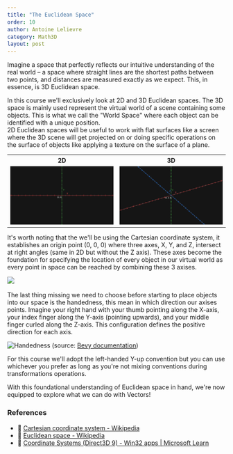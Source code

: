 ```yaml
---
title: "The Euclidean Space"
order: 10
author: Antoine Lelievre
category: Math3D 
layout: post
---
```


Imagine a space that perfectly reflects our intuitive understanding of the real world – a space where straight lines are the shortest paths between two points, and distances are measured exactly as we expect. This, in essence, is 3D Euclidean space.

In this course we'll exclusively look at 2D and 3D Euclidean spaces. The 3D space is mainly used represent the virtual world of a scene containing some objects. This is what we call the "World Space" where each object can be identified with a unique position.  
2D Euclidean spaces will be useful to work with flat surfaces like a screen where the 3D scene will get projected on or doing specific operations on the surface of objects like applying a texture on the surface of a plane.

<table>
  <tr><th>2D</th><th>3D</th></tr>
  <tr>
    <td><img src="Media/Recordings/Euclidean%20Space%2000.png"  alt="2D" width = 100% height = 100% ></td>
    <td><img src="Media/Recordings/Euclidean%20Space%2001.png"  alt="3D" width = 100% height = 100% ></td>
  </tr>
</table>

It's worth noting that the we'll be using the Cartesian coordinate system, it establishes an origin point (0, 0, 0) where three axes, X, Y, and Z, intersect at right angles (same in 2D but without the Z axis). These axes become the foundation for specifying the location of every object in our virtual world as every point in space can be reached by combining these 3 axises. 

![](/assets/Recordings/Euclidean%20Space%2002.gif)

The last thing missing we need to choose before starting to place objects into our space is the handedness, this mean in which direction our axises points. Imagine your right hand with your thumb pointing along the X-axis, your index finger along the Y-axis (pointing upwards), and your middle finger curled along the Z-axis. This configuration defines the positive direction for each axis.

![Handedness](/assets/Images/handedness.png) (source: [Bevy documentation](https://bevy-cheatbook.github.io/fundamentals/coords.html))

For this course we'll adopt the left-handed Y-up convention but you can use whichever you prefer as long as you're not mixing conventions during transformations operations.

With this foundational understanding of Euclidean space in hand, we're now equipped to explore what we can do with Vectors!

### References

- 📄 [Cartesian coordinate system - Wikipedia](https://en.wikipedia.org/wiki/Cartesian_coordinate_system)
- 📄 [Euclidean space - Wikipedia](https://en.wikipedia.org/wiki/Euclidean_space)
- 📄 [Coordinate Systems (Direct3D 9) - Win32 apps | Microsoft Learn](https://learn.microsoft.com/en-us/windows/win32/direct3d9/coordinate-systems)
